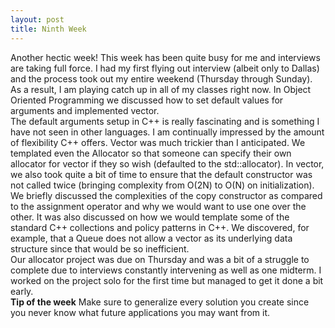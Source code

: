 ```yaml
---
layout: post
title: Ninth Week
---
```


Another hectic week! This week has been quite busy for me and interviews are taking full force. I had my first flying out interview (albeit only to Dallas) and the process took out my entire weekend (Thursday through Sunday). As a result, I am playing catch up in all of my classes right now. In Object Oriented Programming we discussed how to set default values for arguments and implemented vector.
<br>
The default arguments setup in C++ is really fascinating and is something I have not seen in other languages. I am continually impressed by the amount of flexibility C++ offers. Vector was much trickier than I anticipated. We templated even the Allocator so that someone can specify their own allocator for vector if they so wish (defaulted to the std::allocator). In vector, we also took quite a bit of time to ensure that the default constructor was not called twice (bringing complexity from O(2N) to O(N) on initialization). We briefly discussed the complexities of the copy constructor as compared to the assignment operator and why we would want to use one over the other. It was also discussed on how we would template some of the standard C++ collections and policy patterns in C++. We discovered, for example, that a Queue does not allow a vector as its underlying data structure since that would be so inefficient.
<br>
Our allocator project was due on Thursday and was a bit of a struggle to complete due to interviews constantly intervening as well as one midterm. I worked on the project solo for the first time but managed to get it done a bit early.
<br>
<strong>Tip of the week</strong>
Make sure to generalize every solution you create since you never know what future applications you may want from it.
